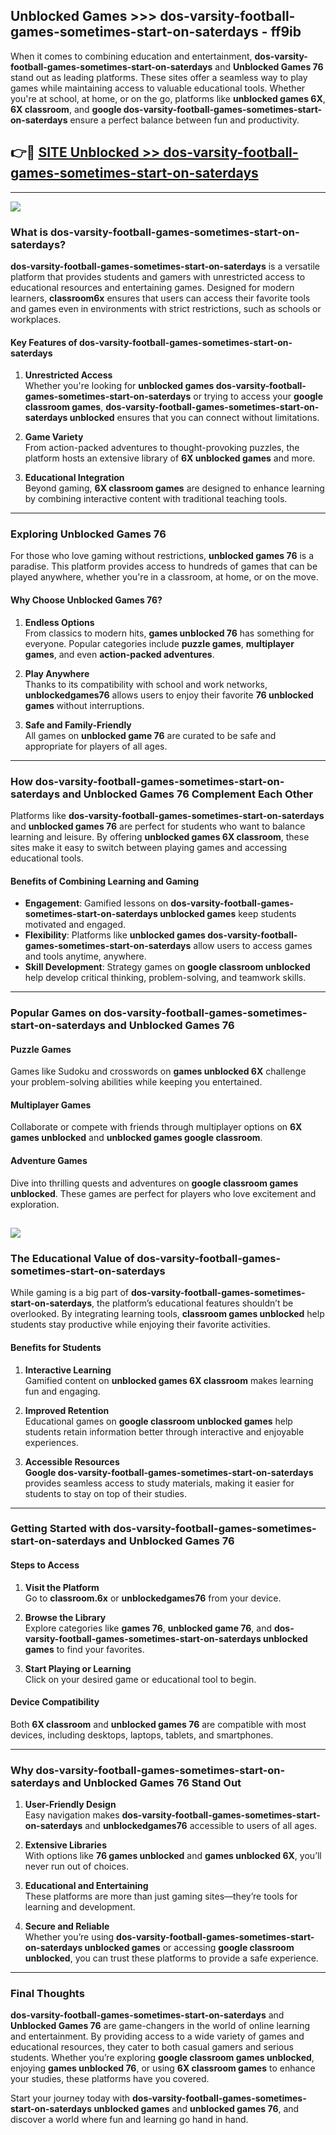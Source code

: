 ## Unblocked Games >>> dos-varsity-football-games-sometimes-start-on-saterdays - ff9ib 

When it comes to combining education and entertainment, **dos-varsity-football-games-sometimes-start-on-saterdays** and **Unblocked Games 76** stand out as leading platforms. These sites offer a seamless way to play games while maintaining access to valuable educational tools. Whether you're at school, at home, or on the go, platforms like **unblocked games 6X**, **6X classroom**, and **google dos-varsity-football-games-sometimes-start-on-saterdays** ensure a perfect balance between fun and productivity.
## 👉🔴 [SITE Unblocked >> dos-varsity-football-games-sometimes-start-on-saterdays](http://premium.freeplayer.one?title=dos-varsity-football-games-sometimes-start-on-saterdays&ref=22JU)
---
<a href="http://premium.freeplayer.one?title=dos-varsity-football-games-sometimes-start-on-saterdays&ref=22JU/"><img src="https://github.com/user-attachments/assets/438f12ca-57a4-47a3-8ead-c64da593a1e5"/></a>
### What is dos-varsity-football-games-sometimes-start-on-saterdays?  

**dos-varsity-football-games-sometimes-start-on-saterdays** is a versatile platform that provides students and gamers with unrestricted access to educational resources and entertaining games. Designed for modern learners, **classroom6x** ensures that users can access their favorite tools and games even in environments with strict restrictions, such as schools or workplaces.  

#### Key Features of dos-varsity-football-games-sometimes-start-on-saterdays  

1. **Unrestricted Access**  
   Whether you're looking for **unblocked games dos-varsity-football-games-sometimes-start-on-saterdays** or trying to access your **google classroom games**, **dos-varsity-football-games-sometimes-start-on-saterdays unblocked** ensures that you can connect without limitations.  

2. **Game Variety**  
   From action-packed adventures to thought-provoking puzzles, the platform hosts an extensive library of **6X unblocked games** and more.  

3. **Educational Integration**  
   Beyond gaming, **6X classroom games** are designed to enhance learning by combining interactive content with traditional teaching tools.  



---

### Exploring Unblocked Games 76  

For those who love gaming without restrictions, **unblocked games 76** is a paradise. This platform provides access to hundreds of games that can be played anywhere, whether you're in a classroom, at home, or on the move.  

#### Why Choose Unblocked Games 76?  

1. **Endless Options**  
   From classics to modern hits, **games unblocked 76** has something for everyone. Popular categories include **puzzle games**, **multiplayer games**, and even **action-packed adventures**.  

2. **Play Anywhere**  
   Thanks to its compatibility with school and work networks, **unblockedgames76** allows users to enjoy their favorite **76 unblocked games** without interruptions.  

3. **Safe and Family-Friendly**  
   All games on **unblocked game 76** are curated to be safe and appropriate for players of all ages.  

---

### How dos-varsity-football-games-sometimes-start-on-saterdays and Unblocked Games 76 Complement Each Other  

Platforms like **dos-varsity-football-games-sometimes-start-on-saterdays** and **unblocked games 76** are perfect for students who want to balance learning and leisure. By offering **unblocked games 6X classroom**, these sites make it easy to switch between playing games and accessing educational tools.  

#### Benefits of Combining Learning and Gaming  

- **Engagement**: Gamified lessons on **dos-varsity-football-games-sometimes-start-on-saterdays unblocked games** keep students motivated and engaged.  
- **Flexibility**: Platforms like **unblocked games dos-varsity-football-games-sometimes-start-on-saterdays** allow users to access games and tools anytime, anywhere.  
- **Skill Development**: Strategy games on **google classroom unblocked** help develop critical thinking, problem-solving, and teamwork skills.  

---

### Popular Games on dos-varsity-football-games-sometimes-start-on-saterdays and Unblocked Games 76  

#### Puzzle Games  

Games like Sudoku and crosswords on **games unblocked 6X** challenge your problem-solving abilities while keeping you entertained.  

#### Multiplayer Games  

Collaborate or compete with friends through multiplayer options on **6X games unblocked** and **unblocked games google classroom**.  

#### Adventure Games  

Dive into thrilling quests and adventures on **google classroom games unblocked**. These games are perfect for players who love excitement and exploration.  

<a href="http://download.freeplayer.one?title=dos-varsity-football-games-sometimes-start-on-saterdays&ref=23D/"><img src="https://github.com/user-attachments/assets/fe0c3e91-c8e1-489c-acf0-e2f614c12fb8"/></a>
---

### The Educational Value of dos-varsity-football-games-sometimes-start-on-saterdays  

While gaming is a big part of **dos-varsity-football-games-sometimes-start-on-saterdays**, the platform’s educational features shouldn’t be overlooked. By integrating learning tools, **classroom games unblocked** help students stay productive while enjoying their favorite activities.  

#### Benefits for Students  

1. **Interactive Learning**  
   Gamified content on **unblocked games 6X classroom** makes learning fun and engaging.  

2. **Improved Retention**  
   Educational games on **google classroom unblocked games** help students retain information better through interactive and enjoyable experiences.  

3. **Accessible Resources**  
   **Google dos-varsity-football-games-sometimes-start-on-saterdays** provides seamless access to study materials, making it easier for students to stay on top of their studies.  

---

### Getting Started with dos-varsity-football-games-sometimes-start-on-saterdays and Unblocked Games 76  

#### Steps to Access  

1. **Visit the Platform**  
   Go to **classroom.6x** or **unblockedgames76** from your device.  

2. **Browse the Library**  
   Explore categories like **games 76**, **unblocked game 76**, and **dos-varsity-football-games-sometimes-start-on-saterdays unblocked games** to find your favorites.  

3. **Start Playing or Learning**  
   Click on your desired game or educational tool to begin.  

#### Device Compatibility  

Both **6X classroom** and **unblocked games 76** are compatible with most devices, including desktops, laptops, tablets, and smartphones.  

---

### Why dos-varsity-football-games-sometimes-start-on-saterdays and Unblocked Games 76 Stand Out  

1. **User-Friendly Design**  
   Easy navigation makes **dos-varsity-football-games-sometimes-start-on-saterdays** and **unblockedgames76** accessible to users of all ages.  

2. **Extensive Libraries**  
   With options like **76 games unblocked** and **games unblocked 6X**, you’ll never run out of choices.  

3. **Educational and Entertaining**  
   These platforms are more than just gaming sites—they’re tools for learning and development.  

4. **Secure and Reliable**  
   Whether you’re using **dos-varsity-football-games-sometimes-start-on-saterdays unblocked games** or accessing **google classroom unblocked**, you can trust these platforms to provide a safe experience.  

---

### Final Thoughts  

**dos-varsity-football-games-sometimes-start-on-saterdays** and **Unblocked Games 76** are game-changers in the world of online learning and entertainment. By providing access to a wide variety of games and educational resources, they cater to both casual gamers and serious students. Whether you’re exploring **google classroom games unblocked**, enjoying **games unblocked 76**, or using **6X classroom games** to enhance your studies, these platforms have you covered.  

Start your journey today with **dos-varsity-football-games-sometimes-start-on-saterdays unblocked games** and **unblocked games 76**, and discover a world where fun and learning go hand in hand.  